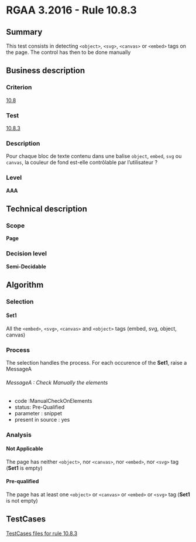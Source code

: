 # RGAA 3.2016 - Rule 10.8.3

## Summary
This test consists in detecting `<object>`, `<svg>`, `<canvas>` or `<embed>` tags on the page.
The control has then to be done manually

## Business description

### Criterion
[10.8](http://references.modernisation.gouv.fr/rgaa-accessibilite/2016/criteres.html#crit-10-8)

### Test
[10.8.3](http://references.modernisation.gouv.fr/rgaa-accessibilite/2016/criteres.html#test-10-8-3)

### Description
<div lang="fr">Pour chaque bloc de texte contenu dans une balise <code lang="en">object</code>, <code lang="en">embed</code>, <code lang="en">svg</code> ou <code lang="en">canvas</code>, la couleur de fond est-elle contr&#xF4;lable par l&#x2019;utilisateur&nbsp;?</div>

### Level
**AAA**

## Technical description

### Scope
**Page**

### Decision level
**Semi-Decidable**

## Algorithm

### Selection

#### Set1

All the `<embed>`, `<svg>`, `<canvas>` and `<object>` tags (embed, svg, object, canvas)

### Process

The selection handles the process. For each occurence of the **Set1**, raise a MessageA 

###### MessageA : Check Manually the elements

-   code :ManualCheckOnElements
-   status: Pre-Qualified
-   parameter : snippet
-   present in source : yes

### Analysis

#### Not Applicable

The page has neither `<object>`, nor `<canvas>`, nor `<embed>`, nor `<svg>` tag (**Set1** is empty)

#### Pre-qualified

The page has at least one `<object>` or `<canvas>` or `<embed>` or `<svg>` tag (**Set1** is not empty)



##  TestCases

[TestCases files for rule 10.8.3](https://github.com/Asqatasun/Asqatasun/tree/develop/rules/rules-rgaa3.2016/src/test/resources/testcases/rgaa32016/Rgaa32016Rule100803/)


